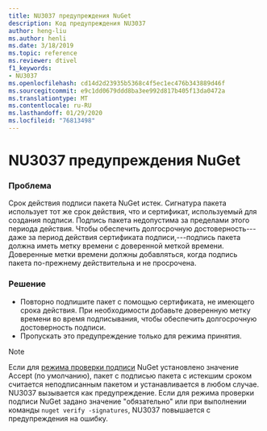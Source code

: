 ```yaml
---
title: NU3037 предупреждения NuGet
description: Код предупреждения NU3037
author: heng-liu
ms.author: henli
ms.date: 3/18/2019
ms.topic: reference
ms.reviewer: dtivel
f1_keywords:
- NU3037
ms.openlocfilehash: cd14d2d23935b5368c4f5ec1ec476b343889d46f
ms.sourcegitcommit: e9c1dd0679ddd8ba3ee992d817b405f13da0472a
ms.translationtype: MT
ms.contentlocale: ru-RU
ms.lasthandoff: 01/29/2020
ms.locfileid: "76813498"
---
```

# <a name="nuget-warning-nu3037"></a>NU3037 предупреждения NuGet

### <a name="issue"></a>Проблема

Срок действия подписи пакета NuGet истек.
Сигнатура пакета использует тот же срок действия, что и сертификат, используемый для создания подписи. Подпись пакета недопустима за пределами этого периода действия.
Чтобы обеспечить долгосрочную достоверность---даже за период действия сертификата подписи,---подпись пакета должна иметь метку времени с доверенной меткой времени. Доверенные метки времени должны добавляться, когда подпись пакета по-прежнему действительна и не просрочена.


### <a name="solution"></a>Решение

* Повторно подпишите пакет с помощью сертификата, не имеющего срока действия. При необходимости добавьте доверенную метку времени во время подписывания, чтобы обеспечить долгосрочную достоверность подписи.
* Пропускать это предупреждение только для режима принятия.

> [!Note]
> Если для [режима проверки подписи](../../consume-packages/installing-signed-packages.md#configure-package-signature-requirements) NuGet установлено значение Accept (по умолчанию), пакет с подписью пакета с истекшим сроком считается неподписанным пакетом и устанавливается в любом случае. NU3037 вызывается как предупреждение. Если для режима проверки подписи NuGet задано значение "обязательно" или при выполнении команды `nuget verify -signatures`, NU3037 повышается с предупреждения на ошибку. 
